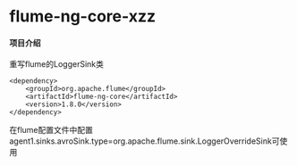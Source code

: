 # flume-ng-core-xzz

#### 项目介绍
重写flume的LoggerSink类


```
<dependency>
    <groupId>org.apache.flume</groupId>
    <artifactId>flume-ng-core</artifactId>
    <version>1.8.0</version>
</dependency>
```


在flume配置文件中配置agent1.sinks.avroSink.type=org.apache.flume.sink.LoggerOverrideSink可使用
